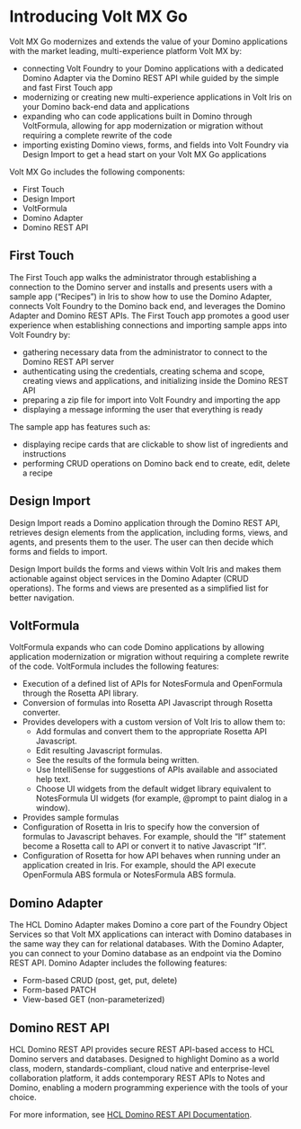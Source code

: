 # Introducing Volt MX Go

Volt MX Go modernizes and extends the value of your Domino applications with the market leading, multi-experience platform Volt MX by:

- connecting Volt Foundry to your Domino applications with a dedicated Domino Adapter via the Domino REST API while guided by the simple and fast First Touch app
- modernizing or creating new multi-experience applications in Volt Iris on your Domino back-end data and applications
- expanding who can code applications built in Domino through VoltFormula, allowing for app modernization or migration without requiring a complete rewrite of the code
- importing existing Domino views, forms, and fields into Volt Foundry via Design Import to get a head start on your Volt MX Go applications 

Volt MX Go includes the following components:

- First Touch
- Design Import
- VoltFormula
- Domino Adapter
- Domino REST API

## First Touch

The First Touch app walks the administrator through establishing a connection to the Domino server and installs and presents users with a sample app (“Recipes”) in Iris to show how to use the Domino Adapter, connects Volt Foundry to the Domino back end, and leverages the Domino Adapter and Domino REST APIs. The First Touch app promotes a good user experience when establishing connections and importing sample apps into Volt Foundry by:

- gathering necessary data from the administrator to connect to the Domino REST API server
- authenticating using the credentials, creating schema and scope, creating views and applications, and initializing inside the Domino REST API
- preparing a zip file for import into Volt Foundry and importing the app
- displaying a message informing the user that everything is ready

The sample app has features such as:

- displaying recipe cards that are clickable to show list of ingredients and instructions
- performing CRUD operations on Domino back end to create, edit, delete a recipe 

## Design Import

Design Import reads a Domino application through the Domino REST API, retrieves design elements from the application, including forms, views, and agents, and presents them to the user. The user can then decide which forms and fields to import. 

Design Import builds the forms and views within Volt Iris and makes them actionable against object services in the Domino Adapter (CRUD operations). The forms and views are presented as a simplified list for better navigation.

## VoltFormula

VoltFormula expands who can code Domino applications by allowing application modernization or migration without requiring a complete rewrite of the code. VoltFormula includes the following features:

- Execution of a defined list of APIs for NotesFormula and OpenFormula through the Rosetta API library.
- Conversion of formulas into Rosetta API Javascript through Rosetta converter.
- Provides developers with a custom version of Volt Iris to allow them to:
    - Add formulas and convert them to the appropriate Rosetta API Javascript.
    - Edit resulting Javascript formulas.
    - See the results of the formula being written.
    - Use IntelliSense for suggestions of APIs available and associated help text.
    - Choose UI widgets from the default widget library equivalent to NotesFormula UI widgets (for example, @prompt to paint dialog in a window).
- Provides sample formulas
- Configuration of Rosetta in Iris to specify how the conversion of formulas to Javascript behaves. For example, should the “If” statement become a Rosetta call to API or convert it to native Javascript “If”.
- Configuration of Rosetta for how API behaves when running under an application created in Iris. For example, should the API execute OpenFormula ABS formula or NotesFormula ABS formula.

## Domino Adapter

The HCL Domino Adapter makes Domino a core part of the Foundry Object Services so that Volt MX applications can interact with Domino databases in the same way they can for relational databases. With the Domino Adapter, you can connect to your Domino database as an endpoint via the Domino REST API. Domino Adapter includes the following features: 

- Form-based CRUD (post, get, put, delete)
- Form-based PATCH 
- View-based GET (non-parameterized) 

## Domino REST API

HCL Domino REST API provides secure REST API-based access to HCL Domino servers and databases. Designed to highlight Domino as a world class, modern, standards-compliant, cloud native and enterprise-level collaboration platform, it adds contemporary REST APIs to Notes and Domino, enabling a modern programming experience with the tools of your choice. 

For more information, see [HCL Domino REST API Documentation](https://opensource.hcltechsw.com/Domino-rest-api/index.html).

